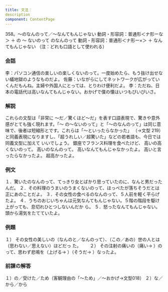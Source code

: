 ```yaml
---
title: 文法：
description
component: ContentPage
---
```



358。～のなんのって／～なんてもんじゃない
動詞・形容詞：普通形＜ナ形ーな＞ ＋ の ～ ないのって
のなんのって
動詞・形容詞：普通形＜ナ形ー×＞ ＋ なんてもんじゃない
（注：どれも口語として使われる）
### 会話
李：パソコン通信の楽しいの楽しくないのって。一度始めたら、もう抜け出せない蟻地獄のようなものだよ。 佐藤：いながらにしてネットワークが広がっていくんだもんね。主婦や外国人にとっては、とりわけ便利だよ。
李：ただね、日本の電話代は高いなんてもんじゃない。おかげで僕の懐はいつもぴいぴいさ。
### 解説
これらの文型は「非常に ～だ／驚くほど～だ」を表す口語表現で、驚きや意外感がとても強く現れます。「～ の～ないのって」と「～のなんのって」は同じ意味で、後者は短縮形とです。これらは「～といったらなかった」
（→文型 219）と同義表現になりますし、「超うれしい／超驚いた」などの若者語も、今日では同義文型に加えて いいでしょう。
銀座でフランス料理を食べたけど、
高いの高くないのって。
高いのなんのって。
高いなんてもんじゃなかったよ。
高いと言ったらなかったよ。
超高かったよ。
### 例文
１．驚いたのなんのって、てっきり女とばかり思っていたのに、なんと男だったんだ。
２．その料理のうまいのうまくないのって、ほっぺたが落ちそうだとは正にあのことだよ。
３．その女性の食べるのなんのって、５人前を軽く平らげたよ。
４．うちのおじいちゃんは元気なんてもんじゃない。５階の階段を駆け上がっても、息切れひとつしないんだか ら。
５．怒ったなんてもんじゃない。頭から湯気をたてていたよ。
### 例題
１） その女性の美しいの（なんのと／なんのって）、（この／あの）世の人とは（思わない／思えない）ほどだっ
た。      
２） その注射の痛いの（痛い→ ）のって、思わず悲鳴を（上げる→ ）（そうだ→ ）なったよ。
### 前課の解答
１）の／受けた／ため（客観理由の「～ため」／～おかげ→文型018）
２）な／から／から
